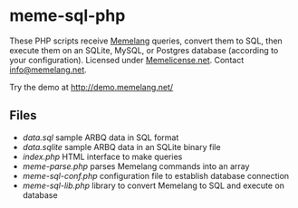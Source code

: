 # meme-sql-php

These PHP scripts receive [Memelang](https://memelang.net/) queries, convert them to SQL, then execute them on an SQLite, MySQL, or Postgres database (according to your configuration). Licensed under [Memelicense.net](https://memelicense.net/). Contact info@memelang.net.

Try the demo at http://demo.memelang.net/

## Files
* *data.sql* sample ARBQ data in SQL format
* *data.sqlite* sample ARBQ data in an SQLite binary file
* *index.php* HTML interface to make queries
* *meme-parse.php* parses Memelang commands into an array
* *meme-sql-conf.php* configuration file to establish database connection
* *meme-sql-lib.php* library to convert Memelang to SQL and execute on database
